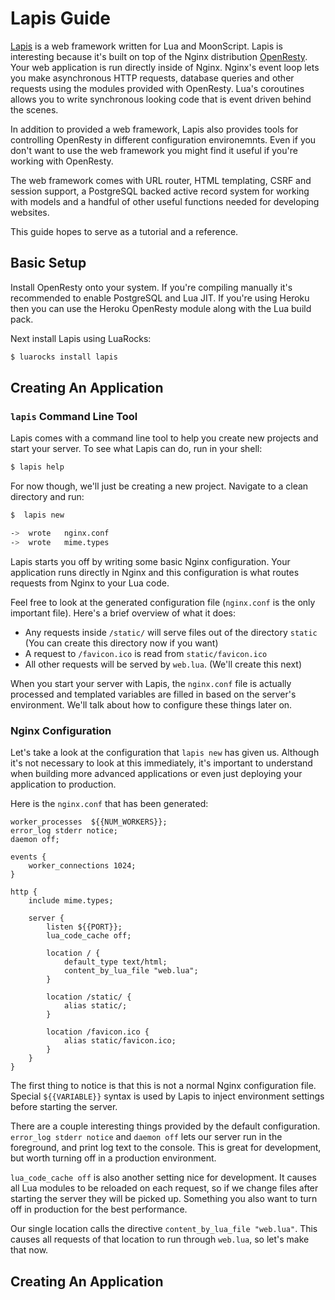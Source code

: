 # Lapis Guide

[Lapis](http://leafo.net/lapis/) is a web framework written for Lua and
MoonScript. Lapis is interesting because it's built on top of the Nginx
distribution [OpenResty][0]. Your web application is run directly inside of
Nginx. Nginx's event loop lets you make asynchronous HTTP requests, database
queries and other requests using the modules provided with OpenResty. Lua's
coroutines allows you to write synchronous looking code that is event driven
behind the scenes.

In addition to provided a web framework, Lapis also provides tools for
controlling OpenResty in different configuration environemnts. Even if you
don't want to use the web framework you might find it useful if you're working
with OpenResty.

The web framework comes with URL router, HTML templating, CSRF and session
support, a PostgreSQL backed active record system for working with models
and a handful of other useful functions needed for developing websites.

This guide hopes to serve as a tutorial and a reference.

## Basic Setup

Install OpenResty onto your system. If you're compiling manually it's
recommended to enable PostgreSQL and Lua JIT. If you're using Heroku then you
can use the Heroku OpenResty module along with the Lua build pack.

Next install Lapis using LuaRocks:

```bash
$ luarocks install lapis
```

## Creating An Application

### `lapis` Command Line Tool

Lapis comes with a command line tool to help you create new projects and start
your server. To see what Lapis can do, run in your shell:


```bash
$ lapis help
```

For now though, we'll just be creating a new project. Navigate to a clean
directory and run:

```bash
$  lapis new

->	wrote	nginx.conf
->	wrote	mime.types
```

Lapis starts you off by writing some basic Nginx configuration. Your
application runs directly in Nginx and this configuration is what routes
requests from Nginx to your Lua code.

Feel free to look at the generated configuration file (`nginx.conf` is the only
important file). Here's a brief overview of what it does:

 * Any requests inside `/static/` will serve files out of the directory
   `static` (You can create this directory now if you want)
 * A request to `/favicon.ico` is read from `static/favicon.ico`
 * All other requests will be served by `web.lua`. (We'll create this next)

When you start your server with Lapis, the `nginx.conf` file is actually
processed and templated variables are filled in based on the server's
environment. We'll talk about how to configure these things later on.

### Nginx Configuration

Let's take a look at the configuration that `lapis new` has given us. Although
it's not necessary to look at this immediately, it's important to understand
when building more advanced applications or even just deploying your
application to production.

Here is the `nginx.conf` that has been generated:

```nginx
worker_processes  ${{NUM_WORKERS}};
error_log stderr notice;
daemon off;

events {
    worker_connections 1024;
}

http {
    include mime.types;

    server {
        listen ${{PORT}};
        lua_code_cache off;

        location / {
            default_type text/html;
            content_by_lua_file "web.lua";
        }

        location /static/ {
            alias static/;
        }

        location /favicon.ico {
            alias static/favicon.ico;
        }
    }
}
```


The first thing to notice is that this is not a normal Nginx configuration
file. Special `${{VARIABLE}}` syntax is used by Lapis to inject environment
settings before starting the server.

There are a couple interesting things provided by the default configuration.
`error_log stderr notice` and `daemon off` lets our server run in the
foreground, and print log text to the console. This is great for development,
but worth turning off in a production environment.

`lua_code_cache off` is also another setting nice for development. It causes
all Lua modules to be reloaded on each request, so if we change files after
starting the server they will be picked up. Something you also want to turn off
in production for the best performance.

Our single location calls the directive `content_by_lua_file "web.lua"`. This
causes all requests of that location to run through `web.lua`, so let's make
that now.

## Creating An Application

[0]: http://openresty.org/
